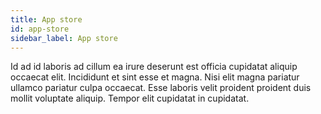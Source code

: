 ```yaml
---
title: App store
id: app-store
sidebar_label: App store
---
```


Id ad id laboris ad cillum ea irure deserunt est officia cupidatat aliquip occaecat elit. Incididunt et sint esse et magna. Nisi elit magna pariatur ullamco pariatur culpa occaecat. Esse laboris velit proident proident duis mollit voluptate aliquip. Tempor elit cupidatat in cupidatat.

